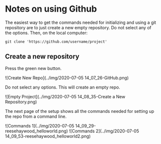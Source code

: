 # Notes on using Github

The easiest way to get the commands needed for initializing and using a git repository are to just create a new empty repository. Do not select any of the options. Then, on the local computer:

```
git clone 'https://github.com/username/project'
```

## Create a new repository

Press the green new button.

![Create New Repo](../img/2020-07-05 14_07_26-GitHub.png)

Do not select any options. This will create an empty repo.

![Empty Project](../img/2020-07-05 14_08_35-Create a New Repository.png)

The next page of the setup shows all the commands needed for setting up the repo from a command line.

![Commands 1](../img/2020-07-05 14_09_29-reesehaywood_helloworld.png)
![Commands 2](../img/2020-07-05 14_09_53-reesehaywood_helloworld2.png)

